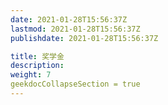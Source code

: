 ```yaml
---
date: 2021-01-28T15:56:37Z
lastmod: 2021-01-28T15:56:37Z
publishdate: 2021-01-28T15:56:37Z

title: 奖学金
description: 
weight: 7
geekdocCollapseSection = true
---
```


